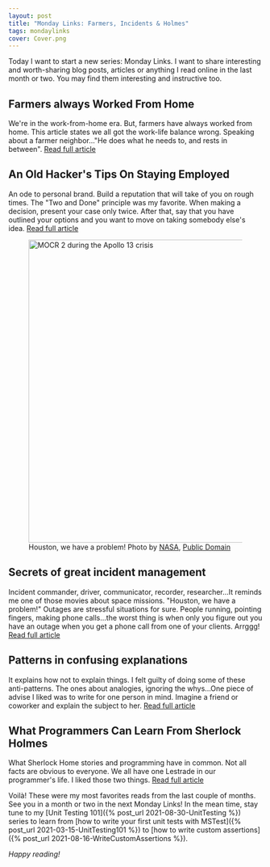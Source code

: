 ```yaml
---
layout: post
title: "Monday Links: Farmers, Incidents & Holmes"
tags: mondaylinks
cover: Cover.png
---
```


Today I want to start a new series: Monday Links. I want to share interesting and worth-sharing blog posts, articles or anything I read online in the last month or two. You may find them interesting and instructive too.

## Farmers always Worked From Home

We're in the work-from-home era. But, farmers have always worked from home. This article states we all got the work-life balance wrong. Speaking about a farmer neighbor..."He does what he needs to, and rests in between". [Read full article](https://piszek.com/2021/07/26/farmers-work-from-home/)

## An Old Hacker's Tips On Staying Employed

An ode to personal brand. Build a reputation that will take of you on rough times. The "Two and Done" principle was my favorite. When making a decision, present your case only twice. After that, say that you have outlined your options and you want to move on taking somebody else's idea. [Read full article](https://madned.substack.com/p/an-old-hackers-tips-on-staying-employed)

<figure>
<img src="https://upload.wikimedia.org/wikipedia/commons/thumb/c/c0/Apollo_13_Mailbox_at_Mission_Control.jpg/640px-Apollo_13_Mailbox_at_Mission_Control.jpg" alt="MOCR 2 during the Apollo 13 crisis" width="600" />

<figcaption>Houston, we have a problem! Photo by <a rel="nofollow" href="http://spaceflight.nasa.gov/gallery/images/apollo/apollo13/html/s70-35013.html">NASA</a>, <a href="https://commons.wikimedia.org/w/index.php?curid=6641252">Public Domain</a></figcaption>
</figure>

## Secrets of great incident management

Incident commander, driver, communicator, recorder, researcher...It reminds me one of those movies about space missions. "Houston, we have a problem!" Outages are stressful situations for sure. People running, pointing fingers, making phone calls...the worst thing is when only you figure out you have an outage when you get a phone call from one of your clients. Arrggg! [Read full article](https://bitfieldconsulting.com/blog/got-game-secrets-of-great-incident-management)

## Patterns in confusing explanations

It explains how not to explain things. I felt guilty of doing some of these anti-patterns. The ones about analogies, ignoring the whys...One piece of advise I liked was to write for one person in mind. Imagine a friend or coworker and explain the subject to her. [Read full article](https://jvns.ca/blog/confusing-explanations/)

## What Programmers Can Learn From Sherlock Holmes

What Sherlock Home stories and programming have in common. Not all facts are obvious to everyone. We all have one Lestrade in our programmer's life. I liked those two things. [Read full article](https://web.archive.org/web/20210925125821/https://codingtofreedom.com/what-programmers-can-learn-from-sherlock-holmes/)

Voilà! These were my most favorites reads from the last couple of months. See you in a month or two in the next Monday Links! In the mean time, stay tune to my [Unit Testing 101]({% post_url 2021-08-30-UnitTesting %}) series to learn from [how to write your first unit tests with MSTest]({% post_url 2021-03-15-UnitTesting101 %}) to [how to write custom assertions]({% post_url 2021-08-16-WriteCustomAssertions %}).

_Happy reading!_